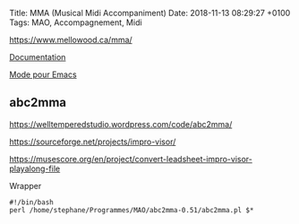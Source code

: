 Title:  MMA (Musical Midi Accompaniment)
Date:   2018-11-13 08:29:27 +0100
Tags: MAO, Accompagnement, Midi


<https://www.mellowood.ca/mma/>

[Documentation](https://www.mellowood.ca/mma/online-docs/mma.html)

[Mode pour Emacs](https://perso.univ-rennes1.fr/san.vu-ngoc/prog/mma.el)

## abc2mma

<https://welltemperedstudio.wordpress.com/code/abc2mma/>

<https://sourceforge.net/projects/impro-visor/>

<https://musescore.org/en/project/convert-leadsheet-impro-visor-playalong-file>

Wrapper

	#!/bin/bash
	perl /home/stephane/Programmes/MAO/abc2mma-0.51/abc2mma.pl $*
